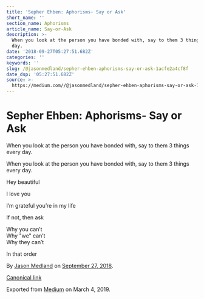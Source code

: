 ```yaml
---
title: 'Sepher Ehben: Aphorisms- Say or Ask'
short_name: ''
section_name: Aphorisms
article_name: Say-or-Ask
description: >-
  When you look at the person you have bonded with, say to them 3 things every
  day.
date: '2018-09-27T05:27:51.682Z'
categories: ''
keywords: ''
slug: /@jasonmedland/sepher-ehben-aphorisms-say-or-ask-1acfe2a4cf8f
date_dsp: '05:27:51.682Z'
source: >-
  https://medium.com//@jasonmedland/sepher-ehben-aphorisms-say-or-ask-1acfe2a4cf8f
---
```


# Sepher Ehben: Aphorisms- Say or Ask

When you look at the person you have bonded with, say to them 3 things every day.

When you look at the person you have bonded with, say to them 3 things every day.

Hey beautiful

I love you

I’m grateful you’re in my life

If not, then ask

Why you can’t  
Why "we" can’t  
Why they can’t

In that order

By [Jason Medland](https://medium.com/@jasonmedland) on [September 27, 2018](https://medium.com/p/1acfe2a4cf8f).

[Canonical link](https://medium.com/@jasonmedland/sepher-ehben-aphorisms-say-or-ask-1acfe2a4cf8f)

Exported from [Medium](https://medium.com) on March 4, 2019.